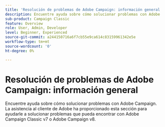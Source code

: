 ```yaml
---
title: 'Resolución de problemas de Adobe Campaign: información general'
description: Encuentre ayuda sobre cómo solucionar problemas con Adobe Campaign.
sub-product: Campaign Classic
feature: Overview
role: User, Admin, Developer
level: Beginner, Experienced
source-git-commit: a244150716a6f7cb55e9ca614c83159961342e5e
workflow-type: tm+mt
source-wordcount: '0'
ht-degree: 0%

---
```



# Resolución de problemas de Adobe Campaign: información general

Encuentre ayuda sobre cómo solucionar problemas con Adobe Campaign. La asistencia al cliente de Adobe ha proporcionado esta sección para ayudarle a solucionar problemas que pueda encontrar con Adobe Campaign Classic v7 o Adobe Campaign v8.
